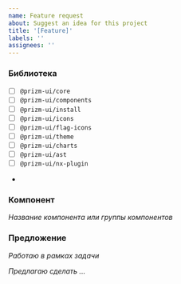 ```yaml
---
name: Feature request
about: Suggest an idea for this project
title: '[Feature]'
labels: ''
assignees: ''
---
```


### Библиотека

- [ ] `@prizm-ui/core`
- [ ] `@prizm-ui/components`
- [ ] `@prizm-ui/install`
- [ ] `@prizm-ui/icons`
- [ ] `@prizm-ui/flag-icons`
- [ ] `@prizm-ui/theme`
- [ ] `@prizm-ui/charts`
- [ ] `@prizm-ui/ast`
- [ ] `@prizm-ui/nx-plugin`
-

### Компонент

_Название компонента или группы компонентов_

### Предложение

_Работаю в рамках задачи_

_Предлагаю сделать ..._
